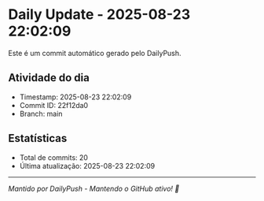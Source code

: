 # Daily Update - 2025-08-23 22:02:09

Este é um commit automático gerado pelo DailyPush.

## Atividade do dia
- Timestamp: 2025-08-23 22:02:09
- Commit ID: 22f12da0
- Branch: main

## Estatísticas
- Total de commits: 20
- Última atualização: 2025-08-23 22:02:09

---
*Mantido por DailyPush - Mantendo o GitHub ativo! 🚀*
